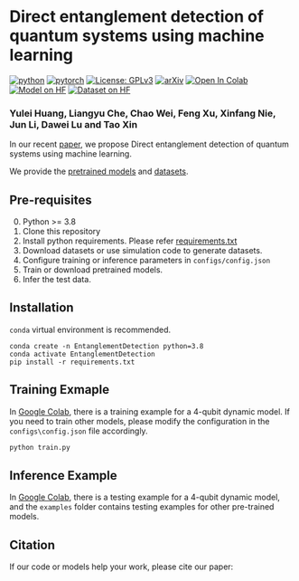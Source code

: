 
# Direct entanglement detection of quantum systems using machine learning
[![python](https://img.shields.io/badge/Python-3.8-3776AB.svg?style=flat&logo=python&logoColor=white)](https://www.python.org)
[![pytorch](https://img.shields.io/badge/PyTorch-1.13.1-EE4C2C.svg?style=flat&logo=pytorch)](https://pytorch.org)
[![License: GPLv3](https://img.shields.io/badge/license-MIT-blue)](./LICENSE.txt)
[![arXiv](https://img.shields.io/badge/arXiv-2209.08501-b31b1b.svg)](https://arxiv.org/abs/2209.08501)
[![Open In Colab](https://colab.research.google.com/assets/colab-badge.svg)](https://colab.research.google.com/drive/1IrDiywgmG5lln-Jb_9CM-3djAmm_2KwM?usp=sharing)
[![Model on HF](https://huggingface.co/datasets/huggingface/badges/resolve/main/model-on-hf-sm.svg)](https://huggingface.co/chemora/EntanglementDetectionModel/tree/main)
[![Dataset on HF](https://huggingface.co/datasets/huggingface/badges/resolve/main/dataset-on-hf-sm.svg)](https://huggingface.co/datasets/chemora/EntanglementDetectionDataSet/tree/main)
### Yulei Huang, Liangyu Che, Chao Wei, Feng Xu, Xinfang Nie, Jun Li, Dawei Lu and Tao Xin

In our recent [paper](https://arxiv.org/abs/2209.08501), we propose Direct entanglement detection of quantum systems using machine learning.

We provide the [pretrained models](https://huggingface.co/chemora/EntanglementDetectionModel/tree/main) and [datasets](https://huggingface.co/datasets/chemora/EntanglementDetectionDataSet/tree/main).

## Pre-requisites
0. Python >= 3.8
0. Clone this repository
0. Install python requirements. Please refer [requirements.txt](requirements.txt)
0. Download datasets or use simulation code to generate datasets.
0. Configure training or inference parameters in `configs/config.json`
0. Train or download pretrained models.
0. Infer the test data.

## Installation
`conda` virtual environment is recommended. 
```
conda create -n EntanglementDetection python=3.8
conda activate EntanglementDetection
pip install -r requirements.txt
```

## Training Exmaple
In [Google Colab](https://colab.research.google.com/drive/1IrDiywgmG5lln-Jb_9CM-3djAmm_2KwM?usp=sharing), there is a training example for a 4-qubit dynamic model. If you need to train other models, please modify the configuration in the `configs\config.json` file accordingly.
```sh
python train.py

```


## Inference Example

In [Google Colab](https://colab.research.google.com/drive/1IrDiywgmG5lln-Jb_9CM-3djAmm_2KwM?usp=sharing), there is a testing example for a 4-qubit dynamic model, and the `examples` folder contains testing examples for other pre-trained models.

## Citation

If our code or models help your work, please cite our paper:
```BibTeX

```
